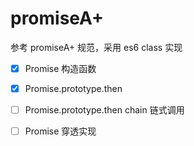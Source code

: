 # promiseA+

参考 promiseA+ 规范，采用 es6 class 实现

- [x] Promise 构造函数
- [x] Promise.prototype.then
- [ ] Promise.prototype.then chain 链式调用
- [ ] Promise 穿透实现

